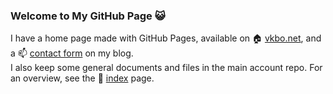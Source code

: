 ### Welcome to My GitHub Page :smiley_cat:

I have a home page made with GitHub Pages, available on :house: [vkbo.net](https://vkbo.net/),
and a :mailbox: [contact form](https://berglyd.net/contact-me/) on my blog.  
I also keep some general documents and files in the main account repo.
For an overview, see the :page_with_curl: [index](https://github.com/vkbo/vkbo/blob/main/index.md) page.
